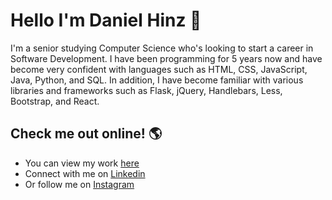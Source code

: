 # Hello I'm Daniel Hinz 👋

I'm a senior studying Computer Science who's looking to start a career in Software Development. I have been programming for 5 years now and have become very confident with languages such as HTML, CSS, JavaScript, Java, Python, and SQL. In addition, I have become familiar with various libraries and frameworks such as Flask, jQuery, Handlebars, Less, Bootstrap, and React.

## Check me out online! 🌎
- You can view my work <a href="http://www.hinzdaniel.com">here</a>
- Connect with me on <a href="https://linkedin.com/in/danielhinz/">Linkedin</a>
- Or follow me on <a href="https://www.instagram.com/d_hinz22/">Instagram</a> 
